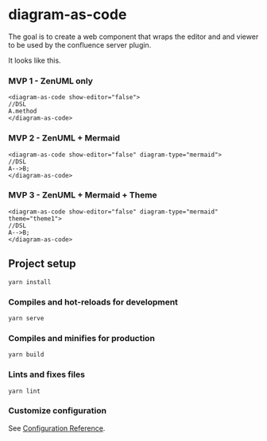 # diagram-as-code

The goal is to create a web component that wraps the editor and and viewer to be used by the
confluence server plugin.

It looks like this.

### MVP 1 - ZenUML only
```
<diagram-as-code show-editor="false">
//DSL
A.method
</diagram-as-code>
```

### MVP 2 - ZenUML + Mermaid
```
<diagram-as-code show-editor="false" diagram-type="mermaid">
//DSL
A-->B;
</diagram-as-code>
```

### MVP 3 - ZenUML + Mermaid + Theme
```
<diagram-as-code show-editor="false" diagram-type="mermaid" theme="theme1">
//DSL
A-->B;
</diagram-as-code>
```


## Project setup
```
yarn install
```

### Compiles and hot-reloads for development
```
yarn serve
```

### Compiles and minifies for production
```
yarn build
```

### Lints and fixes files
```
yarn lint
```

### Customize configuration
See [Configuration Reference](https://cli.vuejs.org/config/).
